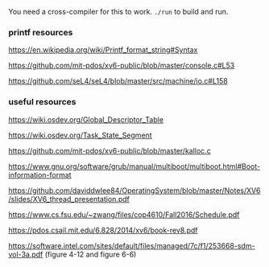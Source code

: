 You need a cross-compiler for this to work. `./run` to build and run.

### printf resources

https://en.wikipedia.org/wiki/Printf_format_string#Syntax

https://github.com/mit-pdos/xv6-public/blob/master/console.c#L53

https://github.com/seL4/seL4/blob/master/src/machine/io.c#L158

### useful resources

https://wiki.osdev.org/Global_Descriptor_Table

https://wiki.osdev.org/Task_State_Segment

https://github.com/mit-pdos/xv6-public/blob/master/kalloc.c

https://www.gnu.org/software/grub/manual/multiboot/multiboot.html#Boot-information-format

https://github.com/daviddwlee84/OperatingSystem/blob/master/Notes/XV6/slides/XV6_thread_presentation.pdf

https://www.cs.fsu.edu/~zwang/files/cop4610/Fall2016/Schedule.pdf

https://pdos.csail.mit.edu/6.828/2014/xv6/book-rev8.pdf

https://software.intel.com/sites/default/files/managed/7c/f1/253668-sdm-vol-3a.pdf (figure 4-12 and figure 6-6)
